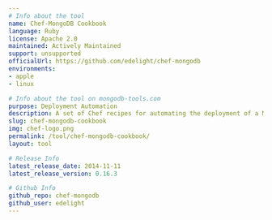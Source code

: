 ```yaml
---
# Info about the tool
name: Chef-MongoDB Cookbook
language: Ruby
license: Apache 2.0
maintained: Actively Maintained
support: unsupported
officialUrl: https://github.com/edelight/chef-mongodb
environments:
- apple
- linux

# Info about the tool on mongodb-tools.com
purpose: Deployment Automation
description: A set of Chef recipes for automating the deployment of a MongoDB cluster.
slug: chef-mongodb-cookbook
img: chef-logo.png
permalink: /tool/chef-mongodb-cookbook/
layout: tool

# Release Info
latest_release_date: 2014-11-11
latest_release_version: 0.16.3

# Github Info
github_repo: chef-mongodb
github_user: edelight
---
```


